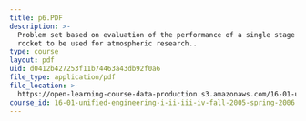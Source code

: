 ```yaml
---
title: p6.PDF
description: >-
  Problem set based on evaluation of the performance of a single stage sounding
  rocket to be used for atmospheric research..
type: course
layout: pdf
uid: d0412b427253f11b74463a43db92f0a6
file_type: application/pdf
file_location: >-
  https://open-learning-course-data-production.s3.amazonaws.com/16-01-unified-engineering-i-ii-iii-iv-fall-2005-spring-2006/d0412b427253f11b74463a43db92f0a6_p6.PDF
course_id: 16-01-unified-engineering-i-ii-iii-iv-fall-2005-spring-2006
---
```

